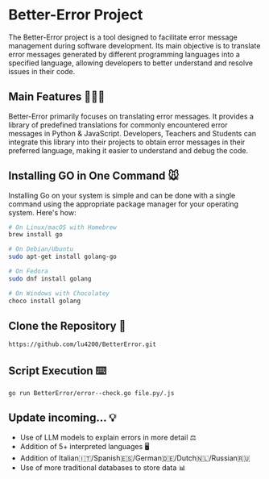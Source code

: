 # Better-Error Project 

The Better-Error project is a tool designed to facilitate error message management during software development. Its main objective is to translate error messages generated by different programming languages into a specified language, allowing developers to better understand and resolve issues in their code.

## Main Features 👨🏻‍💻

Better-Error primarily focuses on translating error messages. It provides a library of predefined translations for commonly encountered error messages in Python & JavaScript. Developers, Teachers and Students can integrate this library into their projects to obtain error messages in their preferred language, making it easier to understand and debug the code.

## Installing GO in One Command 🐭

Installing Go on your system is simple and can be done with a single command using the appropriate package manager for your operating system. Here's how:

```sh
# On Linux/macOS with Homebrew
brew install go
```

```sh
# On Debian/Ubuntu
sudo apt-get install golang-go
```

```sh
# On Fedora
sudo dnf install golang
```

```sh
# On Windows with Chocolatey
choco install golang
```

## Clone the Repository 📩
```sh
https://github.com/lu4200/BetterError.git
```

## Script Execution ⌨️
```terminal
go run BetterError/error--check.go file.py/.js
```

## Update incoming... 💡
- Use of LLM models to explain errors in more detail ⚖
- Addition of 5+ interpreted languages 🖥️
- Addition of Italian🇮🇹/Spanish🇪🇸/German🇩🇪/Dutch🇳🇱/Russian🇷🇺
- Use of more traditional databases to store data 📊
